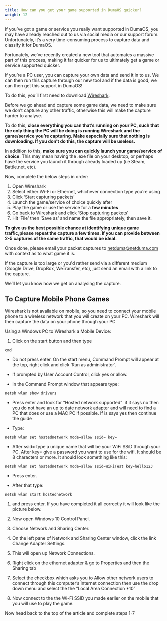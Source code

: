 ```yaml
---
title: How can you get your game supported in DumaOS quicker?
weight: 12
---
```


If you’ve got a game or service you really want supported in DumaOS, you may have already reached out to us via social media or our support forum. Unfortunately, it’s a very time-consuming process to capture data and classify it for DumaOS.

Fortunately, we’ve recently created a new tool that automates a massive part of this process, making it far quicker for us to ultimately get a game or service supported quicker.

If you’re a PC user, you can capture your own data and send it in to us. We can then run this capture through our new tool and if the data is good, we can then get this support in DumaOS!

To do this, you’ll first need to download [Wireshark](https://www.wireshark.org/download.html).

Before we go ahead and capture some game data, we need to make sure we don’t capture any other traffic, otherwise this will make the capture harder to analyse.

To do this, **close everything you can that’s running on your PC, such that the only thing the PC will be doing is running Wireshark and the game/service you’re capturing. Make especially sure that nothing is downloading. If you don’t do this, the capture will be useless.**

In addition to this, **make sure you can quickly launch your game/service of choice**. This may mean having the .exe file on your desktop, or perhaps have the service you launch it through already loaded up (i.e Steam, Battle.net, etc).

Now, complete the below steps in order:

1. Open Wireshark
2. Select either Wi-Fi or Ethernet, whichever connection type you’re using
3. Click ‘Start capturing packets’
4. Launch the game/service of choice quickly after
5. Play the game or use the service for a **few minutes**
6. Go back to Wireshark and click ‘Stop capturing packets’
7. Hit ‘File’ then ‘Save as’ and name the file appropriately, then save it.

**To give us the best possible chance at identifying unique game traffic,please repeat the capture a few times. If you can provide between 2-5 captures of the same traffic, that would be ideal.**

Once done, please email your packet captures to [netduma@netduma.com](mailto:netduma@netduma.com) with context as to what game it is.

If the capture is too large or you'd rather send via a different medium (Google Drive, DropBox, WeTransfer, etc), just send an email with a link to the capture.

We’ll let you know how we get on analysing the capture.

## To Capture Mobile Phone Games

Wireshark is not available on mobile, so you need to connect your mobile phone to a wireless network that you will create on your PC. Wireshark will then capture the data on your phone through your PC

Using a Windows PC to Wireshark a Mobile Device:

1. Click on the start button and then type

```text
cmd
```

- Do not press enter. On the start menu, Command Prompt will appear at the top, right click and click ‘Run as administrator’.

- If prompted by User Account Control, click yes or allow.

- In the Command Prompt window that appears type:

```text
netsh wlan show drivers
```

- Press enter and look for “Hosted network supported”  if it says no then you do not have an up to date network adapter and will need to find a PC that does or use a MAC PC if possible. If is says yes then continue the guide

- Type:

```text
netsh wlan set hostednetwork mode=allow ssid= key=
```

- After ssid= type a unique name that will be your WiFi SSiD through your PC. After key= give a password you want to use for the wifi. It should be 8 characters or more. It should look something like this:

```text
netsh wlan set hostednetwork mode=allow ssid=WiFiTest key=hello123
```

- Press enter.

- After that type:

```text
netsh wlan start hostednetwork
```

1. and press enter. If you have completed it all correctly it will look like the picture below.

2. Now open Windows 10 Control Panel.

3. Choose Network and Sharing Center.

4. On the left pane of Network and Sharing Center window, click the link Change Adapter Settings.

5. This will open up Network Connections.

6. Right click on the ethernet adapter & go to Properties and then the Sharing tab

7. Select the checkbox which asks you to Allow other network users to connect through this computer’s Internet connection then use the drop down menu and select the the “Local Area Connection *10”

8. Now connect to the the Wi-Fi SSID you made earlier on the mobile that you will use to play the game.

Now head back to the top of the article and complete steps 1-7
